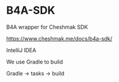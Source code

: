 # B4A-SDK
B4A wrapper for Cheshmak SDK

https://www.cheshmak.me/docs/b4a-sdk/

IntelliJ IDEA

We use Gradle to build

Gradle -> tasks -> build

